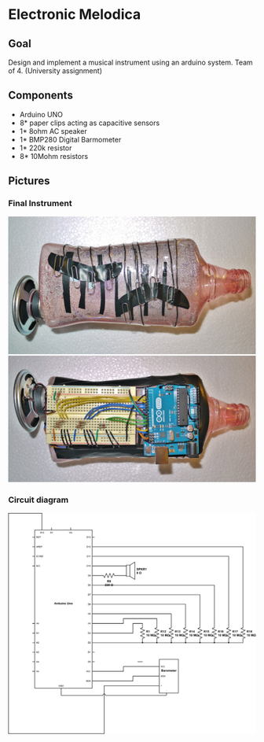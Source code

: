 # Electronic Melodica

## Goal

Design and implement a musical instrument using an arduino system. Team of 4. (University assignment)

## Components

* Arduino UNO
* 8* paper clips acting as capacitive sensors
* 1* 8ohm AC speaker
* 1* BMP280 Digital Barmometer
* 1* 220k resistor
* 8* 10Mohm resistors

## Pictures

### Final Instrument

![top](/images/Top.JPG "Top of instrument")
![bottom](/images/Bottom.JPG "Bottom of instrument")

### Circuit diagram
![diagram](/images/arduino-project.png "Circuit diagram of instrument")
